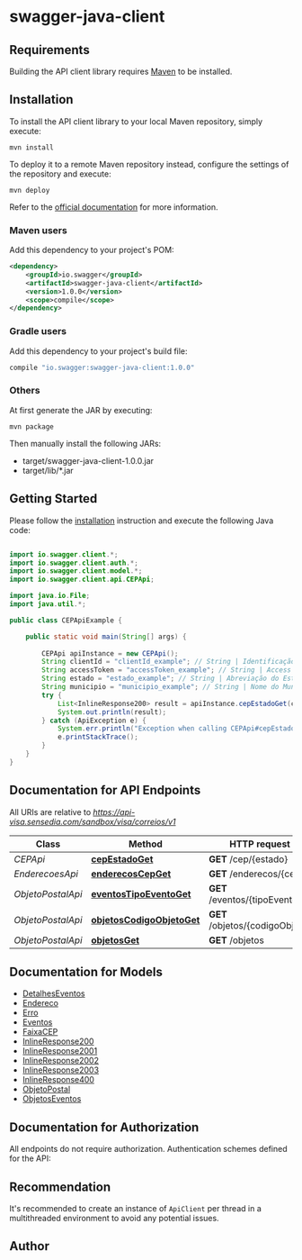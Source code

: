 # swagger-java-client

## Requirements

Building the API client library requires [Maven](https://maven.apache.org/) to be installed.

## Installation

To install the API client library to your local Maven repository, simply execute:

```shell
mvn install
```

To deploy it to a remote Maven repository instead, configure the settings of the repository and execute:

```shell
mvn deploy
```

Refer to the [official documentation](https://maven.apache.org/plugins/maven-deploy-plugin/usage.html) for more information.

### Maven users

Add this dependency to your project's POM:

```xml
<dependency>
    <groupId>io.swagger</groupId>
    <artifactId>swagger-java-client</artifactId>
    <version>1.0.0</version>
    <scope>compile</scope>
</dependency>
```

### Gradle users

Add this dependency to your project's build file:

```groovy
compile "io.swagger:swagger-java-client:1.0.0"
```

### Others

At first generate the JAR by executing:

    mvn package

Then manually install the following JARs:

* target/swagger-java-client-1.0.0.jar
* target/lib/*.jar

## Getting Started

Please follow the [installation](#installation) instruction and execute the following Java code:

```java

import io.swagger.client.*;
import io.swagger.client.auth.*;
import io.swagger.client.model.*;
import io.swagger.client.api.CEPApi;

import java.io.File;
import java.util.*;

public class CEPApiExample {

    public static void main(String[] args) {
        
        CEPApi apiInstance = new CEPApi();
        String clientId = "clientId_example"; // String | Identificação do cliente usado na autenticação.
        String accessToken = "accessToken_example"; // String | Access token usado na autenticação.
        String estado = "estado_example"; // String | Abreviação do Estado.
        String municipio = "municipio_example"; // String | Nome do Município.
        try {
            List<InlineResponse200> result = apiInstance.cepEstadoGet(clientId, accessToken, estado, municipio);
            System.out.println(result);
        } catch (ApiException e) {
            System.err.println("Exception when calling CEPApi#cepEstadoGet");
            e.printStackTrace();
        }
    }
}

```

## Documentation for API Endpoints

All URIs are relative to *https://api-visa.sensedia.com/sandbox/visa/correios/v1*

Class | Method | HTTP request | Description
------------ | ------------- | ------------- | -------------
*CEPApi* | [**cepEstadoGet**](docs/CEPApi.md#cepEstadoGet) | **GET** /cep/{estado} | 
*EnderecoesApi* | [**enderecosCepGet**](docs/EnderecoesApi.md#enderecosCepGet) | **GET** /enderecos/{cep} | 
*ObjetoPostalApi* | [**eventosTipoEventoGet**](docs/ObjetoPostalApi.md#eventosTipoEventoGet) | **GET** /eventos/{tipoEvento} | 
*ObjetoPostalApi* | [**objetosCodigoObjetoGet**](docs/ObjetoPostalApi.md#objetosCodigoObjetoGet) | **GET** /objetos/{codigoObjeto} | 
*ObjetoPostalApi* | [**objetosGet**](docs/ObjetoPostalApi.md#objetosGet) | **GET** /objetos | 


## Documentation for Models

 - [DetalhesEventos](docs/DetalhesEventos.md)
 - [Endereco](docs/Endereco.md)
 - [Erro](docs/Erro.md)
 - [Eventos](docs/Eventos.md)
 - [FaixaCEP](docs/FaixaCEP.md)
 - [InlineResponse200](docs/InlineResponse200.md)
 - [InlineResponse2001](docs/InlineResponse2001.md)
 - [InlineResponse2002](docs/InlineResponse2002.md)
 - [InlineResponse2003](docs/InlineResponse2003.md)
 - [InlineResponse400](docs/InlineResponse400.md)
 - [ObjetoPostal](docs/ObjetoPostal.md)
 - [ObjetosEventos](docs/ObjetosEventos.md)


## Documentation for Authorization

All endpoints do not require authorization.
Authentication schemes defined for the API:

## Recommendation

It's recommended to create an instance of `ApiClient` per thread in a multithreaded environment to avoid any potential issues.

## Author



